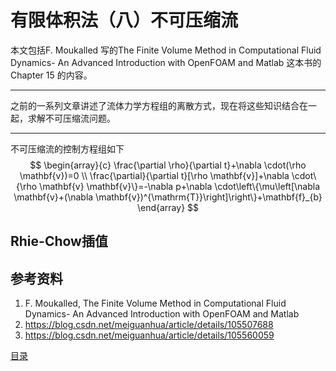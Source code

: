 # 有限体积法（八）不可压缩流

本文包括F. Moukalled 写的The Finite Volume Method in Computational Fluid Dynamics- An Advanced Introduction with OpenFOAM and Matlab 这本书的Chapter 15 的内容。

---

之前的一系列文章讲述了流体力学方程组的离散方式，现在将这些知识结合在一起，求解不可压缩流问题。

---

不可压缩流的控制方程组如下
$$
\begin{array}{c}
\frac{\partial \rho}{\partial t}+\nabla \cdot(\rho \mathbf{v})=0 \\
\frac{\partial}{\partial t}[\rho \mathbf{v}]+\nabla \cdot\{\rho \mathbf{v} \mathbf{v}\}=-\nabla p+\nabla \cdot\left\{\mu\left[\nabla \mathbf{v}+(\nabla \mathbf{v})^{\mathrm{T}}\right]\right\}+\mathbf{f}_{b}
\end{array}
$$

## Rhie-Chow插值



## 参考资料

1. F. Moukalled, The Finite Volume Method in Computational Fluid Dynamics- An Advanced Introduction with OpenFOAM and Matlab
2. https://blog.csdn.net/meiguanhua/article/details/105507688
3. https://blog.csdn.net/meiguanhua/article/details/105560059

[目录](https://zhuanlan.zhihu.com/p/599909213)